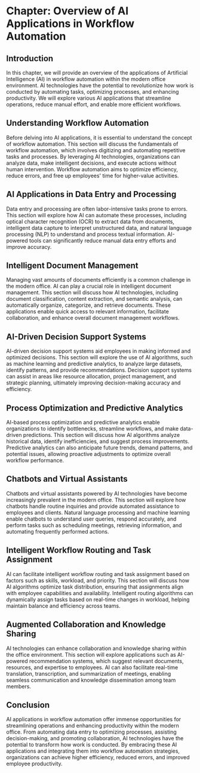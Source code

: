 Chapter: Overview of AI Applications in Workflow Automation
===========================================================

Introduction
------------

In this chapter, we will provide an overview of the applications of Artificial Intelligence (AI) in workflow automation within the modern office environment. AI technologies have the potential to revolutionize how work is conducted by automating tasks, optimizing processes, and enhancing productivity. We will explore various AI applications that streamline operations, reduce manual effort, and enable more efficient workflows.

Understanding Workflow Automation
---------------------------------

Before delving into AI applications, it is essential to understand the concept of workflow automation. This section will discuss the fundamentals of workflow automation, which involves digitizing and automating repetitive tasks and processes. By leveraging AI technologies, organizations can analyze data, make intelligent decisions, and execute actions without human intervention. Workflow automation aims to optimize efficiency, reduce errors, and free up employees' time for higher-value activities.

AI Applications in Data Entry and Processing
--------------------------------------------

Data entry and processing are often labor-intensive tasks prone to errors. This section will explore how AI can automate these processes, including optical character recognition (OCR) to extract data from documents, intelligent data capture to interpret unstructured data, and natural language processing (NLP) to understand and process textual information. AI-powered tools can significantly reduce manual data entry efforts and improve accuracy.

Intelligent Document Management
-------------------------------

Managing vast amounts of documents efficiently is a common challenge in the modern office. AI can play a crucial role in intelligent document management. This section will discuss how AI technologies, including document classification, content extraction, and semantic analysis, can automatically organize, categorize, and retrieve documents. These applications enable quick access to relevant information, facilitate collaboration, and enhance overall document management workflows.

AI-Driven Decision Support Systems
----------------------------------

AI-driven decision support systems aid employees in making informed and optimized decisions. This section will explore the use of AI algorithms, such as machine learning and predictive analytics, to analyze large datasets, identify patterns, and provide recommendations. Decision support systems can assist in areas like resource allocation, project management, and strategic planning, ultimately improving decision-making accuracy and efficiency.

Process Optimization and Predictive Analytics
---------------------------------------------

AI-based process optimization and predictive analytics enable organizations to identify bottlenecks, streamline workflows, and make data-driven predictions. This section will discuss how AI algorithms analyze historical data, identify inefficiencies, and suggest process improvements. Predictive analytics can also anticipate future trends, demand patterns, and potential issues, allowing proactive adjustments to optimize overall workflow performance.

Chatbots and Virtual Assistants
-------------------------------

Chatbots and virtual assistants powered by AI technologies have become increasingly prevalent in the modern office. This section will explore how chatbots handle routine inquiries and provide automated assistance to employees and clients. Natural language processing and machine learning enable chatbots to understand user queries, respond accurately, and perform tasks such as scheduling meetings, retrieving information, and automating frequently performed actions.

Intelligent Workflow Routing and Task Assignment
------------------------------------------------

AI can facilitate intelligent workflow routing and task assignment based on factors such as skills, workload, and priority. This section will discuss how AI algorithms optimize task distribution, ensuring that assignments align with employee capabilities and availability. Intelligent routing algorithms can dynamically assign tasks based on real-time changes in workload, helping maintain balance and efficiency across teams.

Augmented Collaboration and Knowledge Sharing
---------------------------------------------

AI technologies can enhance collaboration and knowledge sharing within the office environment. This section will explore applications such as AI-powered recommendation systems, which suggest relevant documents, resources, and expertise to employees. AI can also facilitate real-time translation, transcription, and summarization of meetings, enabling seamless communication and knowledge dissemination among team members.

Conclusion
----------

AI applications in workflow automation offer immense opportunities for streamlining operations and enhancing productivity within the modern office. From automating data entry to optimizing processes, assisting decision-making, and promoting collaboration, AI technologies have the potential to transform how work is conducted. By embracing these AI applications and integrating them into workflow automation strategies, organizations can achieve higher efficiency, reduced errors, and improved employee productivity.
